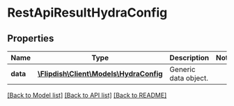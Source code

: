 # RestApiResultHydraConfig

## Properties
Name | Type | Description | Notes
------------ | ------------- | ------------- | -------------
**data** | [**\Flipdish\Client\Models\HydraConfig**](HydraConfig.md) | Generic data object. | 

[[Back to Model list]](../README.md#documentation-for-models) [[Back to API list]](../README.md#documentation-for-api-endpoints) [[Back to README]](../README.md)



